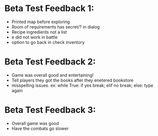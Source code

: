 # Beta Test Feedback 1:
- Printed map before exploring
- Room of requirements has secret/? in dialog
- Recipe ingredients not a list
- e did not work in battle
- option to go back in check inventory

# Beta Test Feedback 2:
- Game was overall good and entertaining!
- Tell players they got the books after they enetered bookstore
- misspelling issues. ex: while True: if yes break; elif no break; else: type again

# Beta Test Feedback 3:
- Overall game was good
- Have the combats go slower 
